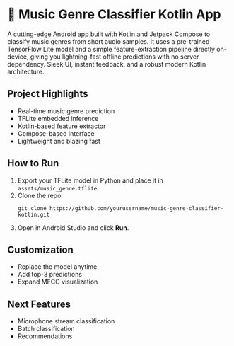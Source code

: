 
# 🎵 Music Genre Classifier Kotlin App

A cutting-edge Android app built with Kotlin and Jetpack Compose to classify music genres from short audio samples. It uses a pre-trained TensorFlow Lite model and a simple feature-extraction pipeline directly on-device, giving you lightning-fast offline predictions with no server dependency. Sleek UI, instant feedback, and a robust modern Kotlin architecture.

## Project Highlights

- Real-time music genre prediction
- TFLite embedded inference
- Kotlin-based feature extractor
- Compose-based interface
- Lightweight and blazing fast

## How to Run

1. Export your TFLite model in Python and place it in `assets/music_genre.tflite`.
2. Clone the repo:
   ```
   git clone https://github.com/yourusername/music-genre-classifier-kotlin.git
   ```
3. Open in Android Studio and click **Run**.

## Customization

- Replace the model anytime
- Add top-3 predictions
- Expand MFCC visualization

## Next Features

- Microphone stream classification
- Batch classification
- Recommendations
